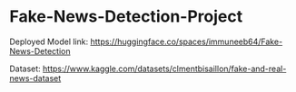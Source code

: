 # Fake-News-Detection-Project

Deployed Model link: 
https://huggingface.co/spaces/immuneeb64/Fake-News-Detection

Dataset: 
https://www.kaggle.com/datasets/clmentbisaillon/fake-and-real-news-dataset

